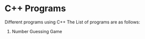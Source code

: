# C++ Programs

Different programs using C++
The List of programs are as follows:
1. Number Guessing Game 
